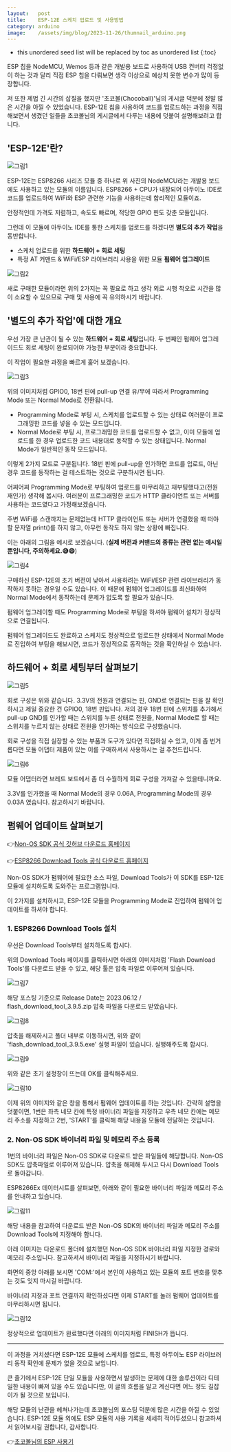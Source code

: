 ```yaml
---
layout:   post
title:    ESP-12E 스케치 업로드 및 사용방법
category: arduino
image:    /assets/img/blog/2023-11-26/thumnail_arduino.png
---
```


* this unordered seed list will be replaced by toc as unordered list
{:toc}

ESP 칩을 NodeMCU, Wemos 등과 같은 개발용 보드로 사용하여 USB 컨버터 걱정없이 하는 것과 달리 직접 ESP 칩을 다뤄보면 생각 이상으로 예상치 못한 변수가 많이 등장합니다.

저 또한 제법 긴 시간의 삽질을 했지만 '초코볼(Chocoball)'님의 게시글 덕분에 정말 많은 시간을 아낄 수 있었습니다. ESP-12E 칩을 사용하여 코드를 업로드하는 과정을 직접 해보면서 생겼던 일들을 초코볼님의 게시글에서 다루는 내용에 덧붙여 설명해보려고 합니다.

## 'ESP-12E'란?

![그림1](https://github.com/BGAB0322/bgab.github.io/blob/main/assets/img/blog/2023-11-26/esp_12e_coding_1.png?raw=true)

ESP-12E는 ESP8266 시리즈 모듈 중 하나로 위 사진의 NodeMCU라는 개발용 보드에도 사용하고 있는 모듈의 이름입니다. ESP8266 + CPU가 내장되어 아두이노 IDE로 코드를 업로드하여 WiFi와 ESP 관련한 기능을 사용하는데 합리적인 모듈이죠.

안정적인데 가격도 저렴하고, 속도도 빠르며, 적당한 GPIO 핀도 갖춘 모듈입니다.

그런데 이 모듈에 아두이노 IDE를 통한 스케치를 업로드를 하겠다면 **별도의 추가 작업**을 동반합니다.

* 스케치 업로드를 위한 **하드웨어 + 회로 세팅**
* 특정 AT 커맨드 & WiFi/ESP 라이브러리 사용을 위한 모듈 **펌웨어 업그레이드**

![그림2](https://github.com/BGAB0322/bgab.github.io/blob/main/assets/img/blog/2023-11-26/esp_12e_coding_2.png?raw=true)

새로 구매한 모듈이라면 위의 2가지는 꼭 필요로 하고 생각 외로 시행 착오로 시간을 많이 소요할 수 있으므로 구매 및 사용에 꼭 유의하시기 바랍니다.

## '별도의 추가 작업'에 대한 개요

우선 가장 큰 난관이 될 수 있는 **하드웨어 + 회로 세팅**입니다. 두 번째인 펌웨어 업그레이드도 회로 세팅이 완료되어야 가능한 부분이라 중요합니다.

이 작업이 필요한 과정을 빠르게 훑어 보겠습니다.

![그림3](https://github.com/BGAB0322/bgab.github.io/blob/main/assets/img/blog/2023-11-26/esp_12e_coding_3.png?raw=true)

위의 이미지처럼 GPIO0, 18번 핀에 pull-up 연결 유/무에 따라서 Programming Mode 또는 Normal Mode로 전환됩니다.

* Programming Mode로 부팅 시, 스케치를 업로드할 수 있는 상태로 여러분이 프로그래밍한 코드를 넣을 수 있는 모드입니다.
* Normal Mode로 부팅 시, 프로그래밍한 코드를 업로드할 수 없고, 이미 모듈에 업로드를 한 경우 업로드한 코드 내용대로 동작할 수 있는 상태입니다. Normal Mode가 일반적인 동작 모드입니다.

이렇게 2가지 모드로 구분됩니다. 18번 핀에 pull-up을 인가하면 코드를 업로드, 아닌 경우 코드를 동작하는 걸 테스트하는 것으로 구분하시면 됩니다.

어찌어찌 Programming Mode로 부팅하여 업로드를 마무리하고 재부팅했다고(전원 재인가) 생각해 봅시다. 여러분이 프로그래밍한 코드가 HTTP 클라이언트 또는 서버를 사용하는 코드였다고 가정해보겠습니다.

주변 WiFi를 스캔까지는 문제없는데 HTTP 클라이언트 또는 서버가 연결했을 때 떠야할 문자열 print()를 하지 않고, 아무런 동작도 하지 않는 상황에 빠집니다.

이는 아래의 그림을 예시로 보겠습니다. (**실제 버전과 커맨드의 종류는 관련 없는 예시일 뿐입니다, 주의하세요.😅😄**)

![그림4](https://github.com/BGAB0322/bgab.github.io/blob/main/assets/img/blog/2023-11-26/esp_12e_coding_4.png?raw=true)

구매하신 ESP-12E의 초기 버전이 낮아서 사용하려는 WiFi/ESP 관련 라이브러리가 동작하지 못하는 경우일 수도 있습니다. 이 때문에 펌웨어 업그레이드를 최신화하여 Normal Mode에서 동작하는데 문제가 없도록 할 필요가 있습니다.

펌웨어 업그레이할 때도 Programming Mode로 부팅을 하셔야 펌웨어 설치가 정상적으로 연결됩니다. 

펌웨어 업그레이드도 완료하고 스케치도 정상적으로 업로드한 상태에서 Normal Mode로 진입하여 부팅을 해보시면, 코드가 정상적으로 동작하는 것을 확인하실 수 있습니다.

## 하드웨어 + 회로 세팅부터 살펴보기 

![그림5](https://github.com/BGAB0322/bgab.github.io/blob/main/assets/img/blog/2023-11-26/esp_12e_coding_5.png?raw=true)

회로 구성은 위와 같습니다. 3.3V의 전원과 연결되는 핀, GND로 연결되는 핀을 잘 확인하시고 제일 중요한 건 GPIO0, 18번 핀입니다. 저의 경우 18번 핀에 스위치를 추가해서 pull-up GND를 인가할 때는 스위치를 누른 상태로 전원을, Normal Mode로 할 때는 스위치를 누르지 않는 상태로 전원을 인가하는 방식으로 구성했습니다.

회로 구성을 직접 실장할 수 있는 부품과 도구가 있다면 직접하실 수 있고, 이게 좀 번거롭다면 모듈 어댑터 제품이 있는 이를 구매하셔서 사용하시는 걸 추천드립니다.

![그림6](https://github.com/BGAB0322/bgab.github.io/blob/main/assets/img/blog/2023-11-26/esp_12e_coding_6.png?raw=true)

모듈 어댑터라면 브레드 보드에서 좀 더 수월하게 회로 구성을 가져갈 수 있을테니까요.

3.3V를 인가했을 때 Normal Mode의 경우 0.06A, Programming Mode의 경우 0.03A 였습니다. 참고하시기 바랍니다.

## 펌웨어 업데이트 살펴보기

👉[Non-OS SDK 공식 깃허브 다운로드 홈페이지](https://github.com/espressif/ESP8266_NONOS_SDK/releases)

👉[ESP8266 Download Tools 공식 다운로드 홈페이지](https://www.espressif.com/en/support/download/other-tools)

Non-OS SDK가 펌웨어에 필요한 소스 파일, Download Tools가 이 SDK를 ESP-12E 모듈에 설치하도록 도와주는 프로그램입니다.

이 2가지를 설치하시고, ESP-12E 모듈을 Programming Mode로 진입하여 펌웨어 업데이트를 하셔야 합니다.

### 1. ESP8266 Download Tools 설치
우선은 Download Tools부터 설치하도록 합시다.

위의 Download Tools 페이지를 클릭하시면 아래의 이미지처럼 'Flash Download Tools'를 다운로드 받을 수 있고, 해당 툴은 압축 파일로 이루어져 있습니다.

![그림7](https://github.com/BGAB0322/bgab.github.io/blob/main/assets/img/blog/2023-11-26/esp_12e_coding_7.png?raw=true)

해당 포스팅 기준으로 Release Date는 2023.06.12 / flash_download_tool_3.9.5.zip 압축 파일을 다운로드 받았습니다.

![그림8](https://github.com/BGAB0322/bgab.github.io/blob/main/assets/img/blog/2023-11-26/esp_12e_coding_8.png?raw=true)

압축을 해제하시고 폴더 내부로 이동하시면, 위와 같이 'flash_download_tool_3.9.5.exe' 실행 파일이 있습니다. 실행해주도록 합시다.

![그림9](https://github.com/BGAB0322/bgab.github.io/blob/main/assets/img/blog/2023-11-26/esp_12e_coding_9.png?raw=true)

위와 같은 초기 설정창이 뜨는데 OK를 클릭해주세요.

![그림10](https://github.com/BGAB0322/bgab.github.io/blob/main/assets/img/blog/2023-11-26/esp_12e_coding_10.png?raw=true)

이제 위의 이미지와 같은 창을 통해서 펌웨어 업데이트를 하는 것입니다. 간략히 설명을 덧붙이면, 1번은 좌측 네모 칸에 특정 바이너리 파일을 지정하고 우측 네모 칸에는 메모리 주소를 지정하고 2번, 'START'를 클릭해 해당 내용을 모듈에 전달하는 것입니다.

### 2. Non-OS SDK 바이너리 파일 및 메모리 주소 등록
1번의 바이너리 파일은 Non-OS SDK로 다운로드 받은 파일들에 해당합니다. Non-OS SDK도 압축파일로 이루어져 있습니다. 압축을 해제해 두시고 다시 Download Tools로 돌아갑니다.

ESP8266Ex 데이터시트를 살펴보면, 아래와 같이 필요한 바이너리 파일과 메모리 주소를 안내하고 있습니다.

![그림11](https://github.com/BGAB0322/bgab.github.io/blob/main/assets/img/blog/2023-11-26/esp_12e_coding_11.png?raw=true)

해당 내용을 참고하여 다운로드 받은 Non-OS SDK의 바이너리 파일과 메모리 주소를 Download Tools에 지정해야 합니다.

아래 이미지는 다운로드 폴더에 설치했던 Non-OS SDK 바이너리 파일 지정한 경로와 메모리 주소입니다. 참고하셔서 바이너리 파일을 지정하시기 바랍니다.

화면의 중앙 아래를 보시면 'COM:'에서 본인이 사용하고 있는 모듈의 포트 번호를 맞추는 것도 잊지 마시길 바랍니다.

바이너리 지정과 포트 연결까지 확인하셨다면 이제 START를 눌러 펌웨어 업데이트를 마무리하시면 됩니다.

![그림12](https://github.com/BGAB0322/bgab.github.io/blob/main/assets/img/blog/2023-11-26/esp_12e_coding_12.png?raw=true)

정상적으로 업데이트가 완료했다면 아래의 이미지처럼 FINISH가 뜹니다.

---

이 과정을 거치셨다면 ESP-12E 모듈에 스케치를 업로드, 특정 아두이노 ESP 라이브러리 동작 확인에 문제가 없을 것으로 보입니다.

큰 줄기에서 ESP-12E 단일 모듈을 사용하면서 발생하는 문제에 대한 솔루션이라 디테일한 내용이 빠져 있을 수도 있습니다만, 이 글의 흐름을 알고 계신다면 어느 정도 길잡이가 될 것으로 보입니다.

해당 모듈의 난관을 헤쳐나가는데 초코볼님의 포스팅 덕분에 많은 시간을 아낄 수 있었습니다. ESP-12E 모듈 외에도 ESP 모듈의 사용 기록을 세세히 적어두셨으니 참고하셔서 읽어보시길 권합니다, 감사합니다.

👉[초코볼님의 ESP 사용기](https://chocoball.tistory.com/entry/Hardware-ESP12-using)
